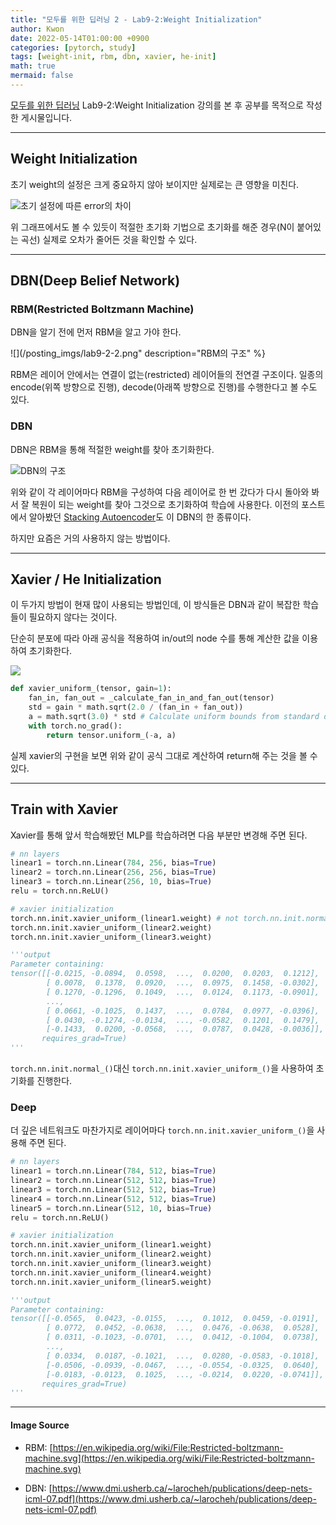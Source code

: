 ```yaml
---
title: "모두를 위한 딥러닝 2 - Lab9-2:Weight Initialization"
author: Kwon
date: 2022-05-14T01:00:00 +0900
categories: [pytorch, study]
tags: [weight-init, rbm, dbn, xavier, he-init]
math: true
mermaid: false
---
```


[모두를 위한 딥러닝](https://deeplearningzerotoall.github.io/season2/lec_pytorch.html) Lab9-2:Weight Initialization 강의를 본 후 공부를 목적으로 작성한 게시물입니다.

***

## Weight Initialization

초기 weight의 설정은 크게 중요하지 않아 보이지만 실제로는 큰 영향을 미친다.

![초기 설정에 따른 error의 차이](/posting_imgs/lab9-2-1.png)

위 그래프에서도 볼 수 있듯이 적절한 초기화 기법으로 초기화를 해준 경우(N이 붙어있는 곡선) 실제로 오차가 줄어든 것을 확인할 수 있다.

***

## DBN(Deep Belief Network)

### RBM(Restricted Boltzmann Machine)

DBN을 알기 전에 먼저 RBM을 알고 가야 한다.

![](/posting_imgs/lab9-2-2.png" description="RBM의 구조" %}

RBM은 레이어 안에서는 연결이 없는(restricted) 레이어들의 전연결 구조이다. 일종의 encode(위쪽 방향으로 진행), decode(아래쪽 방향으로 진행)를 수행한다고 볼 수도 있다.

### DBN

DBN은 RBM을 통해 적절한 weight를 찾아 초기화한다.

![DBN의 구조](/posting_imgs/lab9-2-3.png)

위와 같이 각 레이어마다 RBM을 구성하여 다음 레이어로 한 번 갔다가 다시 돌아와 봐서 잘 복원이 되는 weight를 찾아 그것으로 초기화하여 학습에 사용한다.
이전의 포스트에서 알아봤던 [Stacking Autoencoder](/posts/autoencoders-3/)도 이 DBN의 한 종류이다.

하지만 요즘은 거의 사용하지 않는 방법이다.

***

## Xavier / He Initialization

이 두가지 방법이 현재 많이 사용되는 방법인데, 이 방식들은 DBN과 같이 복잡한 학습들이 필요하지 않다는 것이다.

단순히 분포에 따라 아래 공식을 적용하여 in/out의 node 수를 통해 계산한 값을 이용하여 초기화한다.

![](/posting_imgs/lab9-2-4.png)

```python
def xavier_uniform_(tensor, gain=1):
    fan_in, fan_out = _calculate_fan_in_and_fan_out(tensor)
    std = gain * math.sqrt(2.0 / (fan_in + fan_out))
    a = math.sqrt(3.0) * std # Calculate uniform bounds from standard deviation
    with torch.no_grad():
        return tensor.uniform_(-a, a)
 ```

 실제 xavier의 구현을 보면 위와 같이 공식 그대로 계산하여 return해 주는 것을 볼 수 있다.

***

## Train with Xavier

Xavier를 통해 앞서 학습해봤던 MLP를 학습하려면 다음 부분만 변경해 주면 된다.

```python
# nn layers
linear1 = torch.nn.Linear(784, 256, bias=True)
linear2 = torch.nn.Linear(256, 256, bias=True)
linear3 = torch.nn.Linear(256, 10, bias=True)
relu = torch.nn.ReLU()

# xavier initialization
torch.nn.init.xavier_uniform_(linear1.weight) # not torch.nn.init.normal_()
torch.nn.init.xavier_uniform_(linear2.weight)
torch.nn.init.xavier_uniform_(linear3.weight)

'''output
Parameter containing:
tensor([[-0.0215, -0.0894,  0.0598,  ...,  0.0200,  0.0203,  0.1212],
        [ 0.0078,  0.1378,  0.0920,  ...,  0.0975,  0.1458, -0.0302],
        [ 0.1270, -0.1296,  0.1049,  ...,  0.0124,  0.1173, -0.0901],
        ...,
        [ 0.0661, -0.1025,  0.1437,  ...,  0.0784,  0.0977, -0.0396],
        [ 0.0430, -0.1274, -0.0134,  ..., -0.0582,  0.1201,  0.1479],
        [-0.1433,  0.0200, -0.0568,  ...,  0.0787,  0.0428, -0.0036]],
       requires_grad=True)
'''
```

`torch.nn.init.normal_()`대신 `torch.nn.init.xavier_uniform_()`을 사용하여 초기화를 진행한다.

### Deep

더 깊은 네트워크도 마찬가지로 레이어마다 `torch.nn.init.xavier_uniform_()`을 사용해 주면 된다.

```python
# nn layers
linear1 = torch.nn.Linear(784, 512, bias=True)
linear2 = torch.nn.Linear(512, 512, bias=True)
linear3 = torch.nn.Linear(512, 512, bias=True)
linear4 = torch.nn.Linear(512, 512, bias=True)
linear5 = torch.nn.Linear(512, 10, bias=True)
relu = torch.nn.ReLU()

# xavier initialization
torch.nn.init.xavier_uniform_(linear1.weight)
torch.nn.init.xavier_uniform_(linear2.weight)
torch.nn.init.xavier_uniform_(linear3.weight)
torch.nn.init.xavier_uniform_(linear4.weight)
torch.nn.init.xavier_uniform_(linear5.weight)

'''output
Parameter containing:
tensor([[-0.0565,  0.0423, -0.0155,  ...,  0.1012,  0.0459, -0.0191],
        [ 0.0772,  0.0452, -0.0638,  ...,  0.0476, -0.0638,  0.0528],
        [ 0.0311, -0.1023, -0.0701,  ...,  0.0412, -0.1004,  0.0738],
        ...,
        [ 0.0334,  0.0187, -0.1021,  ...,  0.0280, -0.0583, -0.1018],
        [-0.0506, -0.0939, -0.0467,  ..., -0.0554, -0.0325,  0.0640],
        [-0.0183, -0.0123,  0.1025,  ..., -0.0214,  0.0220, -0.0741]],
       requires_grad=True)
'''
```

***

#### Image Source

* RBM: [https://en.wikipedia.org/wiki/File:Restricted-boltzmann-machine.svg](https://en.wikipedia.org/wiki/File:Restricted-boltzmann-machine.svg)

* DBN: [https://www.dmi.usherb.ca/~larocheh/publications/deep-nets-icml-07.pdf](https://www.dmi.usherb.ca/~larocheh/publications/deep-nets-icml-07.pdf)